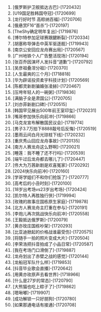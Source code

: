 
1. [俄罗斯护卫舰抵达古巴]-[1720432]
1. [U19国足胜韩国夺冠]-[1720699]
1. [龙行好时节 高粽纳百福]-[1720706]
1. [俄悬赏F16“首杀”]-[1720197]
1. [TheShy确定明年复出]-[1719876]
1. [博尔特参加足球赛跟腱断裂]-[1720334]
1. [胡塞称导弹击中英军驱逐舰]-[1719943]
1. [南京公安回应龙舟赛出局]-[1720567]
1. [广州地铁个人广告整活现场]-[1720194]
1. [张百乔因演坏人发抖音“道歉”]-[1720792]
1. [吴彦祖叠滘分祖]-[1720370]
1. [人生最爽的三个月]-[1718818]
1. [华为辟谣投资柔宇科技计划]-[1720569]
1. [陈都灵新剧骗婚张凌赫]-[1720467]
1. [压垮年轻人的一碗粥]-[1719836]
1. [满脑子全是肃国公]-[1720705]
1. [刘亦菲新剧口碑]-[1720515]
1. [韩国罕见展出500年前王室印玺]-[1720231]
1. [嘴哥参加快乐向前冲]-[1719866]
1. [马克龙宣布解散国民议会]-[1719774]
1. [男子3.7万拍下8888靓号后反悔]-[1720519]
1. [墨雨云间白月光琼枝下线]-[1720232]
1. [重庆秀山回应龙舟事故]-[1720135]
1. [南方人赛龙舟这么野啊]-[1720021]
1. [睡莲：我不睡了还不行吗]-[1720539]
1. [端午过后龙舟都去哪儿了]-[1720447]
1. [佟大为万茜新剧是欢喜冤家]-[1720292]
1. [2024快乐向前冲]-[1720160]
1. [学哥学姐们不和你们抢饭了]-[1720777]
1. [高考后的小丑时刻]-[1720100]
1. [18岁出考场vs23岁出考场]-[1720424]
1. [凯尔特人再胜独行侠]-[1719994]
1. [玫瑰的故事庄国栋原生家庭]-[1719878]
1. [北方人赛龙舟主打重在参与]-[1720191]
1. [李炮儿再次挑战快乐向前冲]-[1720558]
1. [王毅抵达俄罗斯]-[1720079]
1. [黄亦玫庄国栋吵架]-[1720293]
1. [比亚迪掀起的价格战谁最受伤]-[1720575]
1. [将随手一拍的照片变成大片]-[1720504]
1. [李荣浩把抖音拍成了小品日常]-[1720587]
1. [我在考场门口滑倒了]-[1719887]
1. [龙舟划出了赤壁之战的感觉]-[1720144]
1. [龙船冠军队什么样]-[1719853]
1. [抖音毕业歌会直播]-[1720642]
1. [用黄亦玫原声去看世界]-[1718966]
1. [什么是27岁的常态]-[1720790]
1. [大熊猫也吃上粽子了]-[1719862]
1. [嗯啾嘟]-[1719907]
1. [成功解锁一只好朋狗]-[1720780]
1. [如果那通电话有接通]-[1720708]